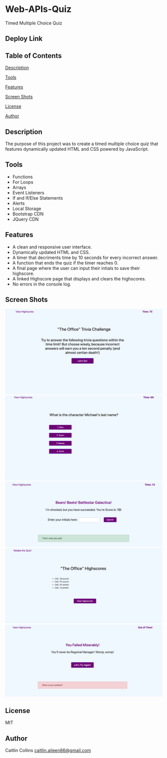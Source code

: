 # Web-APIs-Quiz
Timed Multiple Choice Quiz

## Deploy Link ##

## Table of Contents ##
[Description](https://github.com/CaitlinCollins/Web-APIs-Quiz#description)

[Tools](https://github.com/CaitlinCollins/Web-APIs-Quiz#Tools)

[Features](https://github.com/CaitlinCollins/Web-APIs-Quiz#features)

[Screen Shots](https://github.com/CaitlinCollins/Web-APIs-Quiz#screen-shots)

[License](https://github.com/CaitlinCollins/Web-APIs-Quiz#license)

[Author](https://github.com/CaitlinCollins/Web-APIs-Quiz#author)

## Description ##
The purpose of this project was to create a timed multiple choice quiz that features dynamically updated HTML and CSS powered by JavaScript.  
## Tools ##
* Functions
* For Loops
* Arrays
* Event Listeners
* If and If/Else Statements
* Alerts
* Local Storage
* Bootstrap CDN
* JQuery CDN
## Features ##
* A clean and responsive user interface.
* Dynamically updated HTML and CSS.
* A timer that decriments time by 10 seconds for every incorrect answer.
* A function that ends the quiz if the timer reaches 0.
* A final page where the user can input their intials to save their highscore.
* A linked Highscore page that displays and clears the highscores.
* No errors in the console log.
## Screen Shots ##
![Office1](https://github.com/CaitlinCollins/Web-APIs-Quiz/blob/main/assets/screenshots/Office1.png)
![Office2](https://github.com/CaitlinCollins/Web-APIs-Quiz/blob/main/assets/screenshots/Office2.png)
![Office3](https://github.com/CaitlinCollins/Web-APIs-Quiz/blob/main/assets/screenshots/Office3.png)
![Office4](https://github.com/CaitlinCollins/Web-APIs-Quiz/blob/main/assets/screenshots/Office4.png)
![Office5](https://github.com/CaitlinCollins/Web-APIs-Quiz/blob/main/assets/screenshots/Office5.png)

## License ##

MIT

## Author ##

Caitlin Collins caitlin.aileen86@gmail.com


